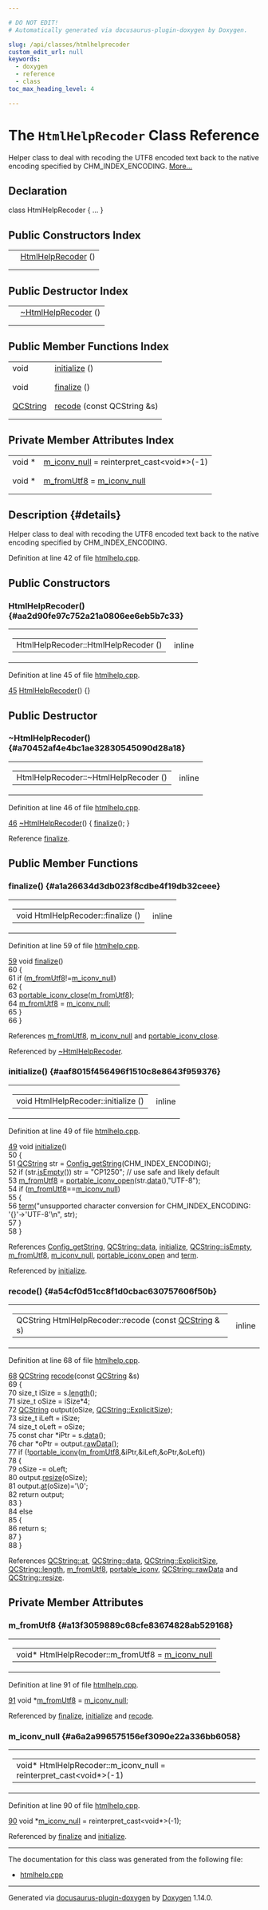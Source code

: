 ```yaml
---

# DO NOT EDIT!
# Automatically generated via docusaurus-plugin-doxygen by Doxygen.

slug: /api/classes/htmlhelprecoder
custom_edit_url: null
keywords:
  - doxygen
  - reference
  - class
toc_max_heading_level: 4

---
```


<div class="doxyPage">

# The `HtmlHelpRecoder` Class Reference

<p>Helper class to deal with recoding the UTF8 encoded text back to the native encoding specified by CHM_INDEX_ENCODING. <a href="#details">More...</a></p>

## Declaration

<div class="doxyDeclaration">
class HtmlHelpRecoder { ... }
</div>

## Public Constructors Index

<table class="doxyMembersIndex">

<tr class="doxyMemberIndexItem">
<td class="doxyMemberIndexItemType" align="left" valign="top"></td>
<td class="doxyMemberIndexItemName" align="left" valign="top"><a href="#aa2d90fe97c752a21a0806ee6eb5b7c33">HtmlHelpRecoder</a> ()</td>
</tr>
<tr class="doxyMemberIndexDescription">
<td class="doxyMemberIndexDescriptionLeft"></td>
<td class="doxyMemberIndexDescriptionRight">
</td>
</tr>
<tr class="doxyMemberIndexSeparator">
<td class="doxyMemberIndexSeparator" colspan="2"></td>
</tr>

</table>

## Public Destructor Index

<table class="doxyMembersIndex">

<tr class="doxyMemberIndexItem">
<td class="doxyMemberIndexItemType" align="left" valign="top"></td>
<td class="doxyMemberIndexItemName" align="left" valign="top"><a href="#a70452af4e4bc1ae32830545090d28a18">~HtmlHelpRecoder</a> ()</td>
</tr>
<tr class="doxyMemberIndexDescription">
<td class="doxyMemberIndexDescriptionLeft"></td>
<td class="doxyMemberIndexDescriptionRight">
</td>
</tr>
<tr class="doxyMemberIndexSeparator">
<td class="doxyMemberIndexSeparator" colspan="2"></td>
</tr>

</table>

## Public Member Functions Index

<table class="doxyMembersIndex">

<tr class="doxyMemberIndexItem">
<td class="doxyMemberIndexItemType" align="left" valign="top">void</td>
<td class="doxyMemberIndexItemName" align="left" valign="top"><a href="#aaf8015f456496f1510c8e8643f959376">initialize</a> ()</td>
</tr>
<tr class="doxyMemberIndexDescription">
<td class="doxyMemberIndexDescriptionLeft"></td>
<td class="doxyMemberIndexDescriptionRight">
</td>
</tr>
<tr class="doxyMemberIndexSeparator">
<td class="doxyMemberIndexSeparator" colspan="2"></td>
</tr>

<tr class="doxyMemberIndexItem">
<td class="doxyMemberIndexItemType" align="left" valign="top">void</td>
<td class="doxyMemberIndexItemName" align="left" valign="top"><a href="#a1a26634d3db023f8cdbe4f19db32ceee">finalize</a> ()</td>
</tr>
<tr class="doxyMemberIndexDescription">
<td class="doxyMemberIndexDescriptionLeft"></td>
<td class="doxyMemberIndexDescriptionRight">
</td>
</tr>
<tr class="doxyMemberIndexSeparator">
<td class="doxyMemberIndexSeparator" colspan="2"></td>
</tr>

<tr class="doxyMemberIndexItem">
<td class="doxyMemberIndexItemType" align="left" valign="top"><a href="/web-doxygen/docs/api/classes/qcstring">QCString</a></td>
<td class="doxyMemberIndexItemName" align="left" valign="top"><a href="#a54cf0d51cc8f1d0cbac630757606f50b">recode</a> (const QCString &amp;s)</td>
</tr>
<tr class="doxyMemberIndexDescription">
<td class="doxyMemberIndexDescriptionLeft"></td>
<td class="doxyMemberIndexDescriptionRight">
</td>
</tr>
<tr class="doxyMemberIndexSeparator">
<td class="doxyMemberIndexSeparator" colspan="2"></td>
</tr>

</table>

## Private Member Attributes Index

<table class="doxyMembersIndex">

<tr class="doxyMemberIndexItem">
<td class="doxyMemberIndexItemType" align="left" valign="top">void *</td>
<td class="doxyMemberIndexItemName" align="left" valign="top"><a href="#a6a2a996575156ef3090e22a336bb6058">m_iconv_null</a> = reinterpret&#95;cast&lt;void&#42;&gt;(-1)</td>
</tr>
<tr class="doxyMemberIndexDescription">
<td class="doxyMemberIndexDescriptionLeft"></td>
<td class="doxyMemberIndexDescriptionRight">
</td>
</tr>
<tr class="doxyMemberIndexSeparator">
<td class="doxyMemberIndexSeparator" colspan="2"></td>
</tr>

<tr class="doxyMemberIndexItem">
<td class="doxyMemberIndexItemType" align="left" valign="top">void *</td>
<td class="doxyMemberIndexItemName" align="left" valign="top"><a href="#a13f3059889c68cfe83674828ab529168">m_fromUtf8</a> = <a href="#a6a2a996575156ef3090e22a336bb6058">m&#95;iconv&#95;null</a></td>
</tr>
<tr class="doxyMemberIndexDescription">
<td class="doxyMemberIndexDescriptionLeft"></td>
<td class="doxyMemberIndexDescriptionRight">
</td>
</tr>
<tr class="doxyMemberIndexSeparator">
<td class="doxyMemberIndexSeparator" colspan="2"></td>
</tr>

</table>

## Description {#details}

<p>Helper class to deal with recoding the UTF8 encoded text back to the native encoding specified by CHM_INDEX_ENCODING.</p>

<p>Definition at line 42 of file <a href="/web-doxygen/docs/api/files/src/htmlhelp-cpp">htmlhelp.cpp</a>.</p>

<div class="doxySectionDef">

## Public Constructors

### HtmlHelpRecoder() {#aa2d90fe97c752a21a0806ee6eb5b7c33}

<div class="doxyMemberItem">
<div class="doxyMemberProto">
<table class="doxyMemberLabels">
<tr class="doxyMemberLabels">
<td class="doxyMemberLabelsLeft">
<table class="doxyMemberName">
<tr>
<td class="doxyMemberName">HtmlHelpRecoder::HtmlHelpRecoder ()</td>
</tr>
</table>
</td>
<td class="doxyMemberLabelsRight">
<span class="doxyMemberLabels">
<span class="doxyMemberLabel inline">inline</span>
</span>
</td>
</tr>
</table>
</div>
<div class="doxyMemberDoc">


<p>Definition at line 45 of file <a href="/web-doxygen/docs/api/files/src/htmlhelp-cpp">htmlhelp.cpp</a>.</p>

<div class="doxyProgramListing">

<div class="doxyCodeLine"><span class="doxyLineNumber"><a href="#aa2d90fe97c752a21a0806ee6eb5b7c33">45</a></span><span class="doxyLineContent"><span class="doxyHighlight">    <a href="#aa2d90fe97c752a21a0806ee6eb5b7c33">HtmlHelpRecoder</a>() {}</span></span></div>

</div>

</div>
</div>

</div>

<div class="doxySectionDef">

## Public Destructor

### ~HtmlHelpRecoder() {#a70452af4e4bc1ae32830545090d28a18}

<div class="doxyMemberItem">
<div class="doxyMemberProto">
<table class="doxyMemberLabels">
<tr class="doxyMemberLabels">
<td class="doxyMemberLabelsLeft">
<table class="doxyMemberName">
<tr>
<td class="doxyMemberName">HtmlHelpRecoder::~HtmlHelpRecoder ()</td>
</tr>
</table>
</td>
<td class="doxyMemberLabelsRight">
<span class="doxyMemberLabels">
<span class="doxyMemberLabel inline">inline</span>
</span>
</td>
</tr>
</table>
</div>
<div class="doxyMemberDoc">


<p>Definition at line 46 of file <a href="/web-doxygen/docs/api/files/src/htmlhelp-cpp">htmlhelp.cpp</a>.</p>

<div class="doxyProgramListing">

<div class="doxyCodeLine"><span class="doxyLineNumber"><a href="#a70452af4e4bc1ae32830545090d28a18">46</a></span><span class="doxyLineContent"><span class="doxyHighlight">   <a href="#a70452af4e4bc1ae32830545090d28a18">~HtmlHelpRecoder</a>() { <a href="#a1a26634d3db023f8cdbe4f19db32ceee">finalize</a>(); }</span></span></div>

</div>


Reference <a href="#a1a26634d3db023f8cdbe4f19db32ceee">finalize</a>.
</div>
</div>

</div>

<div class="doxySectionDef">

## Public Member Functions

### finalize() {#a1a26634d3db023f8cdbe4f19db32ceee}

<div class="doxyMemberItem">
<div class="doxyMemberProto">
<table class="doxyMemberLabels">
<tr class="doxyMemberLabels">
<td class="doxyMemberLabelsLeft">
<table class="doxyMemberName">
<tr>
<td class="doxyMemberName">void HtmlHelpRecoder::finalize ()</td>
</tr>
</table>
</td>
<td class="doxyMemberLabelsRight">
<span class="doxyMemberLabels">
<span class="doxyMemberLabel inline">inline</span>
</span>
</td>
</tr>
</table>
</div>
<div class="doxyMemberDoc">


<p>Definition at line 59 of file <a href="/web-doxygen/docs/api/files/src/htmlhelp-cpp">htmlhelp.cpp</a>.</p>

<div class="doxyProgramListing">

<div class="doxyCodeLine"><span class="doxyLineNumber"><a href="#a1a26634d3db023f8cdbe4f19db32ceee">59</a></span><span class="doxyLineContent"><span class="doxyHighlight">    </span><span class="doxyHighlightKeywordType">void</span><span class="doxyHighlight"> <a href="#a1a26634d3db023f8cdbe4f19db32ceee">finalize</a>()</span></span></div>
<div class="doxyCodeLine"><span class="doxyLineNumber">60</span><span class="doxyLineContent"><span class="doxyHighlight">    {</span></span></div>
<div class="doxyCodeLine"><span class="doxyLineNumber">61</span><span class="doxyLineContent"><span class="doxyHighlight">      </span><span class="doxyHighlightKeywordFlow">if</span><span class="doxyHighlight"> (<a href="#a13f3059889c68cfe83674828ab529168">m_fromUtf8</a>!=<a href="#a6a2a996575156ef3090e22a336bb6058">m_iconv_null</a>)</span></span></div>
<div class="doxyCodeLine"><span class="doxyLineNumber">62</span><span class="doxyLineContent"><span class="doxyHighlight">      {</span></span></div>
<div class="doxyCodeLine"><span class="doxyLineNumber">63</span><span class="doxyLineContent"><span class="doxyHighlight">        <a href="/web-doxygen/docs/api/files/src/portable-h/#a3f98144680118aada1a93d2d4ba6173b">portable_iconv_close</a>(<a href="#a13f3059889c68cfe83674828ab529168">m_fromUtf8</a>);</span></span></div>
<div class="doxyCodeLine"><span class="doxyLineNumber">64</span><span class="doxyLineContent"><span class="doxyHighlight">        <a href="#a13f3059889c68cfe83674828ab529168">m_fromUtf8</a> = <a href="#a6a2a996575156ef3090e22a336bb6058">m_iconv_null</a>;</span></span></div>
<div class="doxyCodeLine"><span class="doxyLineNumber">65</span><span class="doxyLineContent"><span class="doxyHighlight">      }</span></span></div>
<div class="doxyCodeLine"><span class="doxyLineNumber">66</span><span class="doxyLineContent"><span class="doxyHighlight">    }</span></span></div>

</div>


References <a href="#a13f3059889c68cfe83674828ab529168">m&#95;fromUtf8</a>, <a href="#a6a2a996575156ef3090e22a336bb6058">m&#95;iconv&#95;null</a> and <a href="/web-doxygen/docs/api/files/src/portable-h/#a3f98144680118aada1a93d2d4ba6173b">portable&#95;iconv&#95;close</a>.

Referenced by <a href="#a70452af4e4bc1ae32830545090d28a18">~HtmlHelpRecoder</a>.
</div>
</div>

### initialize() {#aaf8015f456496f1510c8e8643f959376}

<div class="doxyMemberItem">
<div class="doxyMemberProto">
<table class="doxyMemberLabels">
<tr class="doxyMemberLabels">
<td class="doxyMemberLabelsLeft">
<table class="doxyMemberName">
<tr>
<td class="doxyMemberName">void HtmlHelpRecoder::initialize ()</td>
</tr>
</table>
</td>
<td class="doxyMemberLabelsRight">
<span class="doxyMemberLabels">
<span class="doxyMemberLabel inline">inline</span>
</span>
</td>
</tr>
</table>
</div>
<div class="doxyMemberDoc">


<p>Definition at line 49 of file <a href="/web-doxygen/docs/api/files/src/htmlhelp-cpp">htmlhelp.cpp</a>.</p>

<div class="doxyProgramListing">

<div class="doxyCodeLine"><span class="doxyLineNumber"><a href="#aaf8015f456496f1510c8e8643f959376">49</a></span><span class="doxyLineContent"><span class="doxyHighlight">    void <a href="#aaf8015f456496f1510c8e8643f959376">initialize</a>()</span></span></div>
<div class="doxyCodeLine"><span class="doxyLineNumber">50</span><span class="doxyLineContent"><span class="doxyHighlight">    {</span></span></div>
<div class="doxyCodeLine"><span class="doxyLineNumber">51</span><span class="doxyLineContent"><span class="doxyHighlight">      <a href="/web-doxygen/docs/api/classes/qcstring">QCString</a> str = <a href="/web-doxygen/docs/api/files/src/config-h/#a737741e6991bdb5694a50075437a9d89">Config_getString</a>(CHM_INDEX_ENCODING);</span></span></div>
<div class="doxyCodeLine"><span class="doxyLineNumber">52</span><span class="doxyLineContent"><span class="doxyHighlight">      </span><span class="doxyHighlightKeywordFlow">if</span><span class="doxyHighlight"> (str.<a href="/web-doxygen/docs/api/classes/qcstring/#a621c4090d69ad7d05ef8e5234376c3d8">isEmpty</a>()) str = </span><span class="doxyHighlightStringLiteral">"CP1250"</span><span class="doxyHighlight">; </span><span class="doxyHighlightComment">// use safe and likely default</span></span></div>
<div class="doxyCodeLine"><span class="doxyLineNumber">53</span><span class="doxyLineContent"><span class="doxyHighlight">      <a href="#a13f3059889c68cfe83674828ab529168">m_fromUtf8</a> = <a href="/web-doxygen/docs/api/files/src/portable-h/#a7bc4daae6d2c3e89837c44e2c3d4dac6">portable_iconv_open</a>(str.<a href="/web-doxygen/docs/api/classes/qcstring/#ac3aa3ac1a1c36d3305eba22a2eb0d098">data</a>(),</span><span class="doxyHighlightStringLiteral">"UTF-8"</span><span class="doxyHighlight">);</span></span></div>
<div class="doxyCodeLine"><span class="doxyLineNumber">54</span><span class="doxyLineContent"><span class="doxyHighlight">      </span><span class="doxyHighlightKeywordFlow">if</span><span class="doxyHighlight"> (<a href="#a13f3059889c68cfe83674828ab529168">m_fromUtf8</a>==<a href="#a6a2a996575156ef3090e22a336bb6058">m_iconv_null</a>)</span></span></div>
<div class="doxyCodeLine"><span class="doxyLineNumber">55</span><span class="doxyLineContent"><span class="doxyHighlight">      {</span></span></div>
<div class="doxyCodeLine"><span class="doxyLineNumber">56</span><span class="doxyLineContent"><span class="doxyHighlight">        <a href="/web-doxygen/docs/api/files/src/message-h/#acdcc4bcb46c31bcfda7ef3e2364b9264">term</a>(</span><span class="doxyHighlightStringLiteral">"unsupported character conversion for CHM_INDEX_ENCODING: '{}'-&gt;'UTF-8'\n"</span><span class="doxyHighlight">, str);</span></span></div>
<div class="doxyCodeLine"><span class="doxyLineNumber">57</span><span class="doxyLineContent"><span class="doxyHighlight">      }</span></span></div>
<div class="doxyCodeLine"><span class="doxyLineNumber">58</span><span class="doxyLineContent"><span class="doxyHighlight">    }</span></span></div>

</div>


References <a href="/web-doxygen/docs/api/files/src/config-h/#a737741e6991bdb5694a50075437a9d89">Config&#95;getString</a>, <a href="/web-doxygen/docs/api/classes/qcstring/#ac3aa3ac1a1c36d3305eba22a2eb0d098">QCString::data</a>, <a href="#aaf8015f456496f1510c8e8643f959376">initialize</a>, <a href="/web-doxygen/docs/api/classes/qcstring/#a621c4090d69ad7d05ef8e5234376c3d8">QCString::isEmpty</a>, <a href="#a13f3059889c68cfe83674828ab529168">m&#95;fromUtf8</a>, <a href="#a6a2a996575156ef3090e22a336bb6058">m&#95;iconv&#95;null</a>, <a href="/web-doxygen/docs/api/files/src/portable-h/#a7bc4daae6d2c3e89837c44e2c3d4dac6">portable&#95;iconv&#95;open</a> and <a href="/web-doxygen/docs/api/files/src/message-h/#acdcc4bcb46c31bcfda7ef3e2364b9264">term</a>.

Referenced by <a href="#aaf8015f456496f1510c8e8643f959376">initialize</a>.
</div>
</div>

### recode() {#a54cf0d51cc8f1d0cbac630757606f50b}

<div class="doxyMemberItem">
<div class="doxyMemberProto">
<table class="doxyMemberLabels">
<tr class="doxyMemberLabels">
<td class="doxyMemberLabelsLeft">
<table class="doxyMemberName">
<tr>
<td class="doxyMemberName">QCString HtmlHelpRecoder::recode (const <a href="/web-doxygen/docs/api/classes/qcstring">QCString</a> &amp; s)</td>
</tr>
</table>
</td>
<td class="doxyMemberLabelsRight">
<span class="doxyMemberLabels">
<span class="doxyMemberLabel inline">inline</span>
</span>
</td>
</tr>
</table>
</div>
<div class="doxyMemberDoc">


<p>Definition at line 68 of file <a href="/web-doxygen/docs/api/files/src/htmlhelp-cpp">htmlhelp.cpp</a>.</p>

<div class="doxyProgramListing">

<div class="doxyCodeLine"><span class="doxyLineNumber"><a href="#a54cf0d51cc8f1d0cbac630757606f50b">68</a></span><span class="doxyLineContent"><span class="doxyHighlight">    <a href="/web-doxygen/docs/api/classes/qcstring">QCString</a> <a href="#a54cf0d51cc8f1d0cbac630757606f50b">recode</a>(</span><span class="doxyHighlightKeyword">const</span><span class="doxyHighlight"> <a href="/web-doxygen/docs/api/classes/qcstring">QCString</a> &amp;s)</span></span></div>
<div class="doxyCodeLine"><span class="doxyLineNumber">69</span><span class="doxyLineContent"><span class="doxyHighlight">    {</span></span></div>
<div class="doxyCodeLine"><span class="doxyLineNumber">70</span><span class="doxyLineContent"><span class="doxyHighlight">      </span><span class="doxyHighlightKeywordType">size_t</span><span class="doxyHighlight"> iSize     = s.<a href="/web-doxygen/docs/api/classes/qcstring/#a16362990092a086b505e08f102df4dff">length</a>();</span></span></div>
<div class="doxyCodeLine"><span class="doxyLineNumber">71</span><span class="doxyLineContent"><span class="doxyHighlight">      </span><span class="doxyHighlightKeywordType">size_t</span><span class="doxyHighlight"> oSize     = iSize*4;</span></span></div>
<div class="doxyCodeLine"><span class="doxyLineNumber">72</span><span class="doxyLineContent"><span class="doxyHighlight">      <a href="/web-doxygen/docs/api/classes/qcstring">QCString</a> output(oSize, <a href="/web-doxygen/docs/api/classes/qcstring/#aac487a6223e056bcf37b9c7c0f993e30ac1748698805fbe34841ed03d0be6a647">QCString::ExplicitSize</a>);</span></span></div>
<div class="doxyCodeLine"><span class="doxyLineNumber">73</span><span class="doxyLineContent"><span class="doxyHighlight">      </span><span class="doxyHighlightKeywordType">size_t</span><span class="doxyHighlight"> iLeft     = iSize;</span></span></div>
<div class="doxyCodeLine"><span class="doxyLineNumber">74</span><span class="doxyLineContent"><span class="doxyHighlight">      </span><span class="doxyHighlightKeywordType">size_t</span><span class="doxyHighlight"> oLeft     = oSize;</span></span></div>
<div class="doxyCodeLine"><span class="doxyLineNumber">75</span><span class="doxyLineContent"><span class="doxyHighlight">      </span><span class="doxyHighlightKeyword">const</span><span class="doxyHighlight"> </span><span class="doxyHighlightKeywordType">char</span><span class="doxyHighlight"> *iPtr = s.<a href="/web-doxygen/docs/api/classes/qcstring/#ac3aa3ac1a1c36d3305eba22a2eb0d098">data</a>();</span></span></div>
<div class="doxyCodeLine"><span class="doxyLineNumber">76</span><span class="doxyLineContent"><span class="doxyHighlight">      </span><span class="doxyHighlightKeywordType">char</span><span class="doxyHighlight"> *oPtr       = output.<a href="/web-doxygen/docs/api/classes/qcstring/#a5f5c9dc172d638c8d7b07010d100117a">rawData</a>();</span></span></div>
<div class="doxyCodeLine"><span class="doxyLineNumber">77</span><span class="doxyLineContent"><span class="doxyHighlight">      </span><span class="doxyHighlightKeywordFlow">if</span><span class="doxyHighlight"> (!<a href="/web-doxygen/docs/api/files/src/portable-h/#a5fc5ec1eedfa06b27448863f69ee2e1d">portable_iconv</a>(<a href="#a13f3059889c68cfe83674828ab529168">m_fromUtf8</a>,&amp;iPtr,&amp;iLeft,&amp;oPtr,&amp;oLeft))</span></span></div>
<div class="doxyCodeLine"><span class="doxyLineNumber">78</span><span class="doxyLineContent"><span class="doxyHighlight">      {</span></span></div>
<div class="doxyCodeLine"><span class="doxyLineNumber">79</span><span class="doxyLineContent"><span class="doxyHighlight">        oSize -= oLeft;</span></span></div>
<div class="doxyCodeLine"><span class="doxyLineNumber">80</span><span class="doxyLineContent"><span class="doxyHighlight">        output.<a href="/web-doxygen/docs/api/classes/qcstring/#a747c587f5fee7b891e52909aa309323e">resize</a>(oSize);</span></span></div>
<div class="doxyCodeLine"><span class="doxyLineNumber">81</span><span class="doxyLineContent"><span class="doxyHighlight">        output.<a href="/web-doxygen/docs/api/classes/qcstring/#a4c8be5d062cc14919b53ff0a3c8f9a4f">at</a>(oSize)=</span><span class="doxyHighlightCharLiteral">'\0'</span><span class="doxyHighlight">;</span></span></div>
<div class="doxyCodeLine"><span class="doxyLineNumber">82</span><span class="doxyLineContent"><span class="doxyHighlight">        </span><span class="doxyHighlightKeywordFlow">return</span><span class="doxyHighlight"> output;</span></span></div>
<div class="doxyCodeLine"><span class="doxyLineNumber">83</span><span class="doxyLineContent"><span class="doxyHighlight">      }</span></span></div>
<div class="doxyCodeLine"><span class="doxyLineNumber">84</span><span class="doxyLineContent"><span class="doxyHighlight">      </span><span class="doxyHighlightKeywordFlow">else</span></span></div>
<div class="doxyCodeLine"><span class="doxyLineNumber">85</span><span class="doxyLineContent"><span class="doxyHighlight">      {</span></span></div>
<div class="doxyCodeLine"><span class="doxyLineNumber">86</span><span class="doxyLineContent"><span class="doxyHighlight">        </span><span class="doxyHighlightKeywordFlow">return</span><span class="doxyHighlight"> s;</span></span></div>
<div class="doxyCodeLine"><span class="doxyLineNumber">87</span><span class="doxyLineContent"><span class="doxyHighlight">      }</span></span></div>
<div class="doxyCodeLine"><span class="doxyLineNumber">88</span><span class="doxyLineContent"><span class="doxyHighlight">    }</span></span></div>

</div>


References <a href="/web-doxygen/docs/api/classes/qcstring/#a4c8be5d062cc14919b53ff0a3c8f9a4f">QCString::at</a>, <a href="/web-doxygen/docs/api/classes/qcstring/#ac3aa3ac1a1c36d3305eba22a2eb0d098">QCString::data</a>, <a href="/web-doxygen/docs/api/classes/qcstring/#aac487a6223e056bcf37b9c7c0f993e30ac1748698805fbe34841ed03d0be6a647">QCString::ExplicitSize</a>, <a href="/web-doxygen/docs/api/classes/qcstring/#a16362990092a086b505e08f102df4dff">QCString::length</a>, <a href="#a13f3059889c68cfe83674828ab529168">m&#95;fromUtf8</a>, <a href="/web-doxygen/docs/api/files/src/portable-h/#a5fc5ec1eedfa06b27448863f69ee2e1d">portable&#95;iconv</a>, <a href="/web-doxygen/docs/api/classes/qcstring/#a5f5c9dc172d638c8d7b07010d100117a">QCString::rawData</a> and <a href="/web-doxygen/docs/api/classes/qcstring/#a747c587f5fee7b891e52909aa309323e">QCString::resize</a>.
</div>
</div>

</div>

<div class="doxySectionDef">

## Private Member Attributes

### m&#95;fromUtf8 {#a13f3059889c68cfe83674828ab529168}

<div class="doxyMemberItem">
<div class="doxyMemberProto">
<table class="doxyMemberLabels">
<tr class="doxyMemberLabels">
<td class="doxyMemberLabelsLeft">
<table class="doxyMemberName">
<tr>
<td class="doxyMemberName">void* HtmlHelpRecoder::m_fromUtf8 = <a href="#a6a2a996575156ef3090e22a336bb6058">m&#95;iconv&#95;null</a></td>
</tr>
</table>
</td>
</tr>
</table>
</div>
<div class="doxyMemberDoc">


<p>Definition at line 91 of file <a href="/web-doxygen/docs/api/files/src/htmlhelp-cpp">htmlhelp.cpp</a>.</p>

<div class="doxyProgramListing">

<div class="doxyCodeLine"><span class="doxyLineNumber"><a href="#a13f3059889c68cfe83674828ab529168">91</a></span><span class="doxyLineContent"><span class="doxyHighlight">    </span><span class="doxyHighlightKeywordType">void</span><span class="doxyHighlight"> *<a href="#a13f3059889c68cfe83674828ab529168">m_fromUtf8</a> = <a href="#a6a2a996575156ef3090e22a336bb6058">m_iconv_null</a>;</span></span></div>

</div>


Referenced by <a href="#a1a26634d3db023f8cdbe4f19db32ceee">finalize</a>, <a href="#aaf8015f456496f1510c8e8643f959376">initialize</a> and <a href="#a54cf0d51cc8f1d0cbac630757606f50b">recode</a>.
</div>
</div>

### m&#95;iconv&#95;null {#a6a2a996575156ef3090e22a336bb6058}

<div class="doxyMemberItem">
<div class="doxyMemberProto">
<table class="doxyMemberLabels">
<tr class="doxyMemberLabels">
<td class="doxyMemberLabelsLeft">
<table class="doxyMemberName">
<tr>
<td class="doxyMemberName">void* HtmlHelpRecoder::m_iconv_null = reinterpret&#95;cast&lt;void&#42;&gt;(-1)</td>
</tr>
</table>
</td>
</tr>
</table>
</div>
<div class="doxyMemberDoc">


<p>Definition at line 90 of file <a href="/web-doxygen/docs/api/files/src/htmlhelp-cpp">htmlhelp.cpp</a>.</p>

<div class="doxyProgramListing">

<div class="doxyCodeLine"><span class="doxyLineNumber"><a href="#a6a2a996575156ef3090e22a336bb6058">90</a></span><span class="doxyLineContent"><span class="doxyHighlight">    </span><span class="doxyHighlightKeywordType">void</span><span class="doxyHighlight"> *<a href="#a6a2a996575156ef3090e22a336bb6058">m_iconv_null</a> = </span><span class="doxyHighlightKeyword">reinterpret_cast&lt;</span><span class="doxyHighlightKeywordType">void</span><span class="doxyHighlight">*</span><span class="doxyHighlightKeyword">&gt;</span><span class="doxyHighlight">(-1);</span></span></div>

</div>


Referenced by <a href="#a1a26634d3db023f8cdbe4f19db32ceee">finalize</a> and <a href="#aaf8015f456496f1510c8e8643f959376">initialize</a>.
</div>
</div>

</div>

<hr/>

<p>The documentation for this class was generated from the following file:</p>

<ul>
<li><a href="/web-doxygen/docs/api/files/src/htmlhelp-cpp">htmlhelp.cpp</a></li>
</ul>

<hr/>

<p class="doxyGeneratedBy">Generated via <a href="https://github.com/xpack/docusaurus-plugin-doxygen">docusaurus-plugin-doxygen</a> by <a href="https://www.doxygen.nl">Doxygen</a> 1.14.0.</p>

</div>
